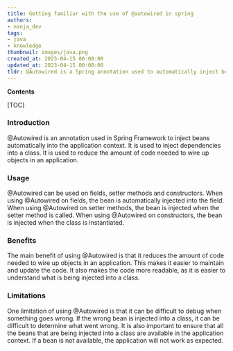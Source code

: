 ```yaml
---
title: Getting familiar with the use of @autowired in spring
authors:
- nanja_dev
tags:
- java
- knowledge
thumbnail: images/java.png
created_at: 2023-04-15 00:00:00
updated_at: 2023-04-15 00:00:00
tldr: @Autowired is a Spring annotation used to automatically inject beans into an application context.
---
```


**Contents**

[TOC]

### Introduction

@Autowired is an annotation used in Spring Framework to inject beans automatically into the application context. It is used to inject dependencies into a class. It is used to reduce the amount of code needed to wire up objects in an application.

### Usage

@Autowired can be used on fields, setter methods and constructors. When using @Autowired on fields, the bean is automatically injected into the field. When using @Autowired on setter methods, the bean is injected when the setter method is called. When using @Autowired on constructors, the bean is injected when the class is instantiated.

### Benefits

The main benefit of using @Autowired is that it reduces the amount of code needed to wire up objects in an application. This makes it easier to maintain and update the code. It also makes the code more readable, as it is easier to understand what is being injected into a class.

### Limitations

One limitation of using @Autowired is that it can be difficult to debug when something goes wrong. If the wrong bean is injected into a class, it can be difficult to determine what went wrong. It is also important to ensure that all the beans that are being injected into a class are available in the application context. If a bean is not available, the application will not work as expected.
